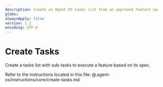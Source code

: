 ```yaml
---
description: Create an Agent OS tasks list from an approved feature spec
globs:
alwaysApply: false
version: 1.1
encoding: UTF-8
---
```


# Create Tasks

Create a tasks list with sub-tasks to execute a feature based on its spec.

Refer to the instructions located in this file:
@.agent-os/instructions/core/create-tasks.md
